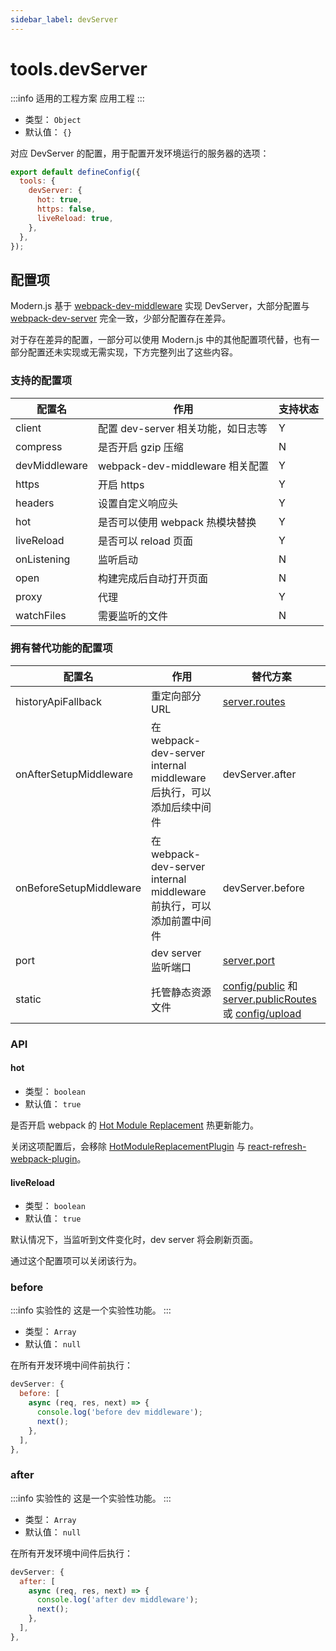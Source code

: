 ```yaml
---
sidebar_label: devServer
---
```


# tools.devServer

:::info 适用的工程方案
应用工程
:::

- 类型： `Object`
- 默认值： `{}`

对应 DevServer 的配置，用于配置开发环境运行的服务器的选项：

```js title="modern.config.js"
export default defineConfig({
  tools: {
    devServer: {
      hot: true,
      https: false,
      liveReload: true,
    },
  },
});
```

## 配置项

Modern.js 基于 [webpack-dev-middleware](https://github.com/webpack/webpack-dev-middleware) 实现 DevServer，大部分配置与 [webpack-dev-server](https://webpack.js.org/api/webpack-dev-server/) 完全一致，少部分配置存在差异。

对于存在差异的配置，一部分可以使用 Modern.js 中的其他配置项代替，也有一部分配置还未实现或无需实现，下方完整列出了这些内容。

### 支持的配置项

| 配置名        | 作用                               | 支持状态 |
| ------------- | ---------------------------------- | -------- |
| client        | 配置 dev-server 相关功能，如日志等 | Y        |
| compress      | 是否开启 gzip 压缩                 | N        |
| devMiddleware | webpack-dev-middleware 相关配置    | Y        |
| https         | 开启 https                         | Y        |
| headers       | 设置自定义响应头                   | Y        |
| hot           | 是否可以使用 webpack 热模块替换    | Y        |
| liveReload    | 是否可以 reload 页面               | Y        |
| onListening   | 监听启动                           | N        |
| open          | 构建完成后自动打开页面             | N        |
| proxy         | 代理                               | Y        |
| watchFiles    | 需要监听的文件                     | N        |


### 拥有替代功能的配置项

| 配置名                  | 作用                                                         | 替代方案                            |
| ----------------------- | ------------------------------------------------------------ | ----------------------------------- |
| historyApiFallback      | 重定向部分 URL                                               | [server.routes](/docs/apis/config/server/routes)                       |
| onAfterSetupMiddleware  | 在 webpack-dev-server internal middleware 后执行，可以添加后续中间件 | devServer.after                     |
| onBeforeSetupMiddleware | 在 webpack-dev-server internal middleware 前执行，可以添加前置中间件 | devServer.before                    |
| port                    | dev server 监听端口                                          | [server.port](/docs/apis/config/server/port)                         |
| static                  | 托管静态资源文件                                             | [config/public](/docs/apis/hooks/mwa/config/public) 和 [server.publicRoutes](/docs/apis/config/server/public-routes) 或 [config/upload](/docs/apis/hooks/mwa/config/upload) |

### API

#### hot

- 类型： `boolean`
- 默认值： `true`

是否开启 webpack 的 [Hot Module Replacement](https://webpack.js.org/concepts/hot-module-replacement/) 热更新能力。

关闭这项配置后，会移除 [HotModuleReplacementPlugin](https://webpack.js.org/plugins/hot-module-replacement-plugin/) 与 [react-refresh-webpack-plugin](https://github.com/pmmmwh/react-refresh-webpack-plugin)。

#### liveReload

- 类型： `boolean`
- 默认值： `true`

默认情况下，当监听到文件变化时，dev server 将会刷新页面。

通过这个配置项可以关闭该行为。

### before

:::info 实验性的
这是一个实验性功能。
:::

- 类型： `Array`
- 默认值： `null`

在所有开发环境中间件前执行：

```js
devServer: {
  before: [
    async (req, res, next) => {
      console.log('before dev middleware');
      next();
    },
  ],
},
```

### after

:::info 实验性的
这是一个实验性功能。
:::

- 类型： `Array`
- 默认值： `null`

在所有开发环境中间件后执行：

```js
devServer: {
  after: [
    async (req, res, next) => {
      console.log('after dev middleware');
      next();
    },
  ],
},
```
